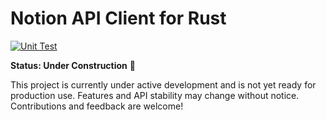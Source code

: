 # Notion API Client for Rust

[![Unit Test](https://github.com/46ki75/notionrs/actions/workflows/ut.yaml/badge.svg)](https://github.com/46ki75/notionrs/actions/workflows/ut.yaml)

**Status: Under Construction** 🚧

This project is currently under active development and is not yet ready for production use. Features and API stability may change without notice. Contributions and feedback are welcome!
